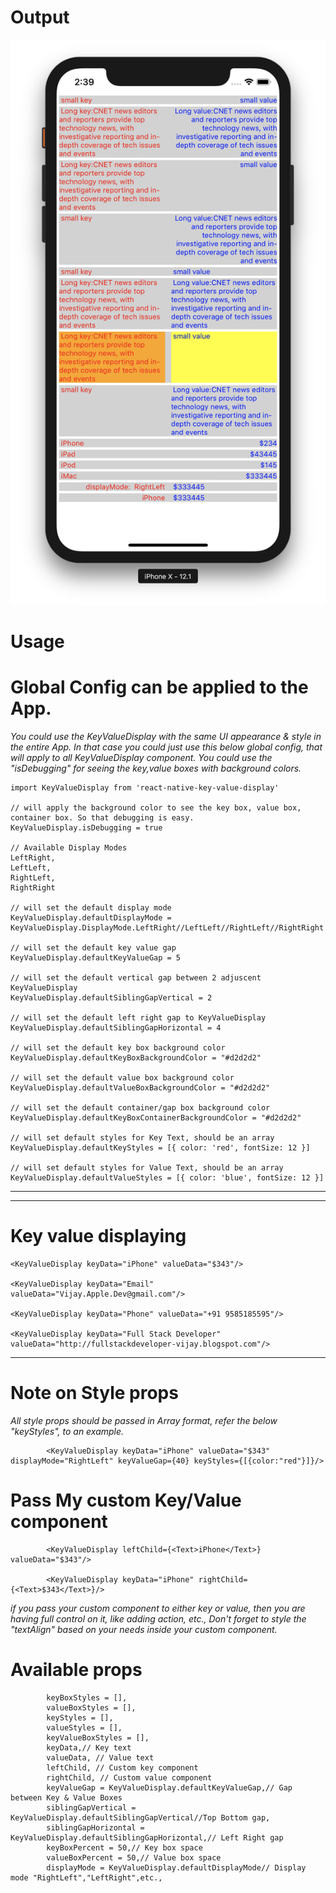 # Output
![KeyValueDisplayOutput](KeyValueDisplayOutput.png)

# Usage
# Global Config can be applied to the App.
*You could use the KeyValueDisplay with the same UI appearance & style in the entire App. In that case you could just use this below global config, that will apply to all KeyValueDisplay component. You could use the "isDebugging" for seeing the key,value boxes with background colors.*

    import KeyValueDisplay from 'react-native-key-value-display'

    // will apply the background color to see the key box, value box, container box. So that debugging is easy.
    KeyValueDisplay.isDebugging = true

    // Available Display Modes
    LeftRight,
    LeftLeft,
    RightLeft,
    RightRight

    // will set the default display mode 
    KeyValueDisplay.defaultDisplayMode = KeyValueDisplay.DisplayMode.LeftRight//LeftLeft//RightLeft//RightRight

    // will set the default key value gap
    KeyValueDisplay.defaultKeyValueGap = 5

    // will set the default vertical gap between 2 adjuscent KeyValueDisplay
    KeyValueDisplay.defaultSiblingGapVertical = 2

    // will set the default left right gap to KeyValueDisplay
    KeyValueDisplay.defaultSiblingGapHorizontal = 4

    // will set the default key box background color
    KeyValueDisplay.defaultKeyBoxBackgroundColor = "#d2d2d2"

    // will set the default value box background color
    KeyValueDisplay.defaultValueBoxBackgroundColor = "#d2d2d2"

    // will set the default container/gap box background color
    KeyValueDisplay.defaultKeyBoxContainerBackgroundColor = "#d2d2d2"

    // will set default styles for Key Text, should be an array
    KeyValueDisplay.defaultKeyStyles = [{ color: 'red', fontSize: 12 }]

    // will set default styles for Value Text, should be an array
    KeyValueDisplay.defaultValueStyles = [{ color: 'blue', fontSize: 12 }]


----
----     

# Key value displaying

    <KeyValueDisplay keyData="iPhone" valueData="$343"/>

    <KeyValueDisplay keyData="Email" valueData="Vijay.Apple.Dev@gmail.com"/>

    <KeyValueDisplay keyData="Phone" valueData="+91 9585185595"/>

    <KeyValueDisplay keyData="Full Stack Developer" valueData="http://fullstackdeveloper-vijay.blogspot.com"/>
    
----
# Note on Style props
*All style props should be passed in Array format, refer the below "keyStyles", to an example.*

            <KeyValueDisplay keyData="iPhone" valueData="$343" displayMode="RightLeft" keyValueGap={40} keyStyles={[{color:"red"}]}/>


# Pass My custom Key/Value component

            <KeyValueDisplay leftChild={<Text>iPhone</Text>} valueData="$343"/>

            <KeyValueDisplay keyData="iPhone" rightChild={<Text>$343</Text>}/>

*if you pass your custom component to either key or value, then you are having full control on it, like adding action, etc., Don't forget to style the "textAlign" based on your needs inside your custom component.*


# Available props

            keyBoxStyles = [],
            valueBoxStyles = [],
            keyStyles = [],
            valueStyles = [],
            keyValueBoxStyles = [],
            keyData,// Key text
            valueData, // Value text
            leftChild, // Custom key component
            rightChild, // Custom value component
            keyValueGap = KeyValueDisplay.defaultKeyValueGap,// Gap between Key & Value Boxes
            siblingGapVertical = KeyValueDisplay.defaultSiblingGapVertical//Top Bottom gap,
            siblingGapHorizontal = KeyValueDisplay.defaultSiblingGapHorizontal,// Left Right gap
            keyBoxPercent = 50,// Key box space
            valueBoxPercent = 50,// Value box space
            displayMode = KeyValueDisplay.defaultDisplayMode// Display mode "RightLeft","LeftRight",etc.,
